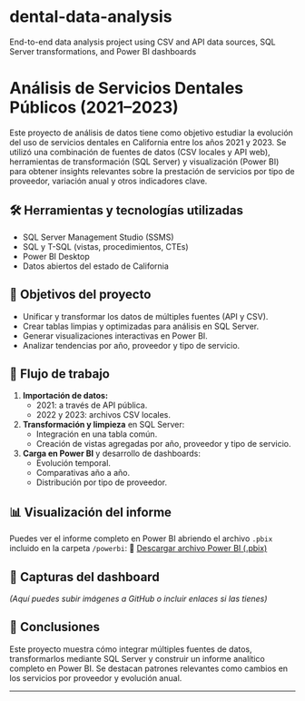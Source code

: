 # dental-data-analysis
End-to-end data analysis project using CSV and API data sources, SQL Server transformations, and Power BI dashboards

# Análisis de Servicios Dentales Públicos (2021–2023)

Este proyecto de análisis de datos tiene como objetivo estudiar la evolución del uso de servicios dentales en California entre los años 2021 y 2023. Se utilizó una combinación de fuentes de datos (CSV locales y API web), herramientas de transformación (SQL Server) y visualización (Power BI) para obtener insights relevantes sobre la prestación de servicios por tipo de proveedor, variación anual y otros indicadores clave.

## 🛠 Herramientas y tecnologías utilizadas

- SQL Server Management Studio (SSMS)
- SQL y T-SQL (vistas, procedimientos, CTEs)
- Power BI Desktop
- Datos abiertos del estado de California

## 🎯 Objetivos del proyecto

- Unificar y transformar los datos de múltiples fuentes (API y CSV).
- Crear tablas limpias y optimizadas para análisis en SQL Server.
- Generar visualizaciones interactivas en Power BI.
- Analizar tendencias por año, proveedor y tipo de servicio.

## 🔁 Flujo de trabajo

1. **Importación de datos:**
   - 2021: a través de API pública.
   - 2022 y 2023: archivos CSV locales.
2. **Transformación y limpieza** en SQL Server:
   - Integración en una tabla común.
   - Creación de vistas agregadas por año, proveedor y tipo de servicio.
3. **Carga en Power BI** y desarrollo de dashboards:
   - Evolución temporal.
   - Comparativas año a año.
   - Distribución por tipo de proveedor.

## 📊 Visualización del informe

Puedes ver el informe completo en Power BI abriendo el archivo `.pbix` incluido en la carpeta `/powerbi`:
📂 [Descargar archivo Power BI (.pbix)](./powerbi_dashboard/DentalUtilization_California.pbix)

## 📸 Capturas del dashboard

*(Aquí puedes subir imágenes a GitHub o incluir enlaces si las tienes)*

## 📌 Conclusiones

Este proyecto muestra cómo integrar múltiples fuentes de datos, transformarlos mediante SQL Server y construir un informe analítico completo en Power BI. Se destacan patrones relevantes como cambios en los servicios por proveedor y evolución anual.

---
